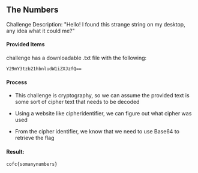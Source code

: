 ## The Numbers
Challenge Description: "Hello! I found this strange string on my desktop, any idea what it could me?"

#### Provided Items
challenge has a downloadable .txt file with the following:
```
Y29mY3tzb21hbnludW1iZXJzfQ==
```

#### Process
- This challenge is cryptography, so we can assume the provided text is some sort of cipher text that needs to be decoded
- Using a website like cipheridentifier, we can figure out what cipher was used


- From the cipher identifier, we know that we need to use Base64 to retrieve the flag

#### Result:
```
cofc{somanynumbers}
```
